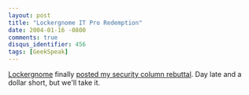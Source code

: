 ```yaml
---
layout: post
title: "Lockergnome IT Pro Redemption"
date: 2004-01-16 -0800
comments: true
disqus_identifier: 456
tags: [GeekSpeak]
---
```

[Lockergnome](http://www.lockergnome.com) finally [posted my security
column
rebuttal](http://channels.lockergnome.com/it/backissues/20040115.phtml).
Day late and a dollar short, but we'll take it.
